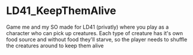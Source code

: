 # LD41_KeepThemAlive
Game me and my SO made for LD41 (privatly) where you play as a character who can pick up creatures. Each type of creature has it's own food source and without food they'll starve, so the player needs to shuffle the creatures around to keep them alive
